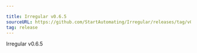```yaml
---

title: Irregular v0.6.5
sourceURL: https://github.com/StartAutomating/Irregular/releases/tag/v0.6.5
tag: release
---
```

Irregular v0.6.5
